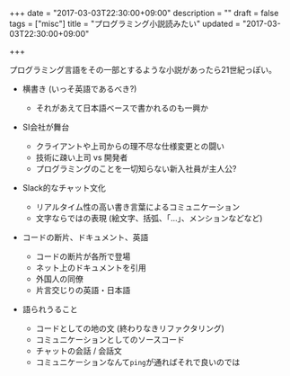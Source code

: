 +++
date = "2017-03-03T22:30:00+09:00"
description = ""
draft = false
tags = ["misc"]
title = "プログラミング小説読みたい"
updated = "2017-03-03T22:30:00+09:00"

+++

プログラミング言語をその一部とするような小説があったら21世紀っぽい。

- 横書き (いっそ英語であるべき?)
    - それがあえて日本語ベースで書かれるのも一興か

- SI会社が舞台
    - クライアントや上司からの理不尽な仕様変更との闘い
    - 技術に疎い上司 vs 開発者
    - プログラミングのことを一切知らない新入社員が主人公?

- Slack的なチャット文化
    - リアルタイム性の高い書き言葉によるコミュニケーション
    - 文字ならではの表現 (絵文字、括弧、「...」、メンションなどなど)

- コードの断片、ドキュメント、英語
    - コードの断片が各所で登場
    - ネット上のドキュメントを引用
    - 外国人の同僚
    - 片言交じりの英語・日本語

- 語られうること
    - コードとしての地の文 (終わりなきリファクタリング)
    - コミュニケーションとしてのソースコード
    - チャットの会話 / 会話文
    - コミュニケーションなんて`ping`が通ればそれで良いのでは
